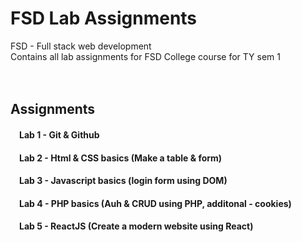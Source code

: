 # FSD Lab Assignments
 
FSD - Full stack web development<br/>
Contains all lab assignments for FSD College course for TY sem 1<br/><br/><br/>
<h2>Assignments</h2>
<h4>&emsp;Lab 1  -  Git & Github<br/></h3>
<h4>&emsp;Lab 2  -  Html & CSS basics (Make a table & form)<br/></h4>
<h4>&emsp;Lab 3  -  Javascript basics (login form using DOM)<br/></h4>
<h4>&emsp;Lab 4  -  PHP basics (Auh & CRUD using PHP, additonal - cookies)<br/></h4>
<h4>&emsp;Lab 5  -  ReactJS (Create a modern website using React)</h4>
